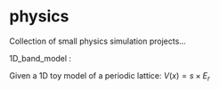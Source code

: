 # physics
Collection of small physics simulation projects...

1D_band_model :

Given a 1D toy model of a periodic lattice: $V(x)=s\times E_r$
